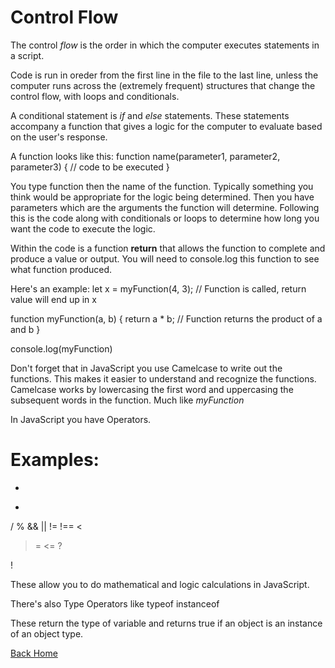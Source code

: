 # Control Flow

The control *flow* is the order in which the computer executes statements in a script.

Code is run in oreder from the first line in the file to the last line, unless the computer runs across the (extremely frequent) structures that change the control flow, with loops and conditionals.

A conditional statement is *if* and *else* statements. These statements accompany a function that gives a logic for the computer to evaluate based on the user's response.

A function looks like this:
function name(parameter1, parameter2, parameter3) {
  // code to be executed
}

You type function then the name of the function. Typically something you think would be appropriate for the logic being determined. Then you have parameters which are the arguments the function will determine. Following this is the code along with conditionals or loops to determine how long you want the code to execute the logic.

Within the code is a function **return** that allows the function to complete and produce a value or output. You will need to console.log this function to see what function produced.

Here's an example:
let x = myFunction(4, 3);   // Function is called, return value will end up in x

function myFunction(a, b) {
  return a * b;             // Function returns the product of a and b
}

console.log(myFunction)

Don't forget that in JavaScript you use Camelcase to write out the functions. This makes it easier to understand and recognize the functions. Camelcase works by lowercasing the first word and uppercasing the subsequent words in the function. Much like *myFunction*

In JavaScript you have Operators.

Examples:
=
+
-
/
%
&&
||
!=
!==
<
>
>=
<=
?
>
!

These allow you to do mathematical and logic calculations in JavaScript.

There's also Type Operators like
typeof
instanceof

These return the type of variable and returns true if an object is an instance of an object type.




[Back Home](../reading-notes/README.md)
